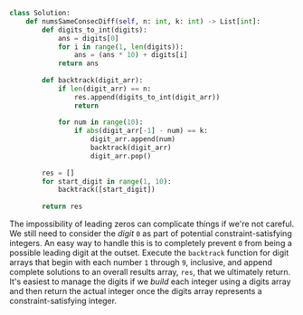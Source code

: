 ```python
class Solution:
    def numsSameConsecDiff(self, n: int, k: int) -> List[int]:
        def digits_to_int(digits):
            ans = digits[0]
            for i in range(1, len(digits)):
                ans = (ans * 10) + digits[i]
            return ans
        
        def backtrack(digit_arr):
            if len(digit_arr) == n:
                res.append(digits_to_int(digit_arr))
                return
            
            for num in range(10):
                if abs(digit_arr[-1] - num) == k:
                    digit_arr.append(num)
                    backtrack(digit_arr)
                    digit_arr.pop()
                    
        res = []
        for start_digit in range(1, 10):
            backtrack([start_digit])
            
        return res
```

The impossibility of leading zeros can complicate things if we're not careful. We still need to consider the *digit* `0` as part of potential constraint-satisfying integers. An easy way to handle this is to completely prevent `0` from being a possible leading digit at the outset. Execute the `backtrack` function for digit arrays that begin with each number `1` through `9`, inclusive, and append complete solutions to an overall results array, `res`, that we ultimately return. It's easiest to manage the digits if we *build* each integer using a digits array and then return the actual integer once the digits array represents a constraint-satisfying integer.
